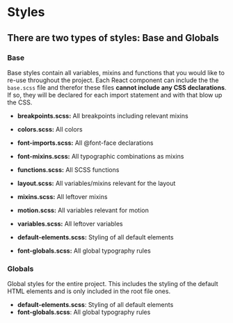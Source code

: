 # Styles

## There are two types of styles: Base and Globals

### Base

Base styles contain all variables, mixins and functions that you would like to re-use throughout the project. Each React component can include the the `base.scss` file and therefor these files **cannot include any CSS declarations**. If so, they will be declared for each import statement and with that blow up the CSS.

-   **breakpoints.scss:** All breakpoints including relevant mixins
-   **colors.scss:** All colors
-   **font-imports.scss:** All @font-face declarations
-   **font-mixins.scss:** All typographic combinations as mixins
-   **functions.scss:** All SCSS functions
-   **layout.scss:** All variables/mixins relevant for the layout
-   **mixins.scss:** All leftover mixins
-   **motion.scss:** All variables relevant for motion
-   **variables.scss:** All leftover variables

-   **default-elements.scss:** Styling of all default elements
-   **font-globals.scss:** All global typography rules

### Globals

Global styles for the entire project. This includes the styling of the default HTML elements and is only included in the root file ones.

-   **default-elements.scss**: Styling of all default elements
-   **font-globals.scss**: All global typography rules
